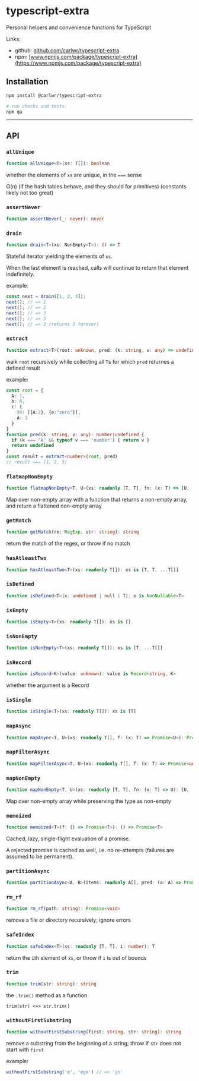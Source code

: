 # typescript-extra

Personal helpers and convenience functions for TypeScript

Links:
* github: [github.com/carlwr/typescript-extra](https://github.com/carlwr/typescript-extra)
* npm: [www.npmjs.com/package/typescript-extra](https://www.npmjs.com/package/typescript-extra)

## Installation

```bash
npm install @carlwr/typescript-extra

# run checks and tests:
npm qa
```

---

## API


### `allUnique`

```ts
function allUnique<T>(xs: T[]): boolean
```
whether the elements of `xs` are unique, in the `===` sense

O(n)
(if the hash tables behave, and they should for primitives)
(constants likely not too great)

### `assertNever`

```ts
function assertNever(_: never): never
```


### `drain`

```ts
function drain<T>(xs: NonEmpty<T>): () => T
```
Stateful iterator yielding the elements of `xs`.

When the last element is reached, calls will continue to return that element indefinitely.

example:

```ts
const next = drain([1, 2, 3]);
next(); // => 1
next(); // => 2
next(); // => 3
next(); // => 3
next(); // => 3 (returns 3 forever)
```

### `extract`

```ts
function extract<T>(root: unknown, pred: (k: string, v: any) => undefined | T): T[]
```
walk `root` recursively while collecting all `T`s for which `pred` returnes a defined result

example:

```ts
const root = {
  A: 1,
  b: 0,
  c: {
    99: [{A:2}, {e:"zero"}],
    A: 3
  }
}
function pred(k: string, v: any): number|undefined {
  if (k === 'A' && typeof v === 'number') { return v }
  return undefined
}
const result = extract<number>(root, pred)
// result === [1, 2, 3]
```

### `flatmapNonEmpty`

```ts
function flatmapNonEmpty<T, U>(xs: readonly [T, T], fn: (x: T) => [U, ...U[]]): [U, ...U[]]
```
Map over non-empty array with a function that returns a non-empty array, and return a flattened non-empty array

### `getMatch`

```ts
function getMatch(re: RegExp, str: string): string
```
return the match of the regex, or throw if no match

### `hasAtleastTwo`

```ts
function hasAtleastTwo<T>(xs: readonly T[]): xs is [T, T, ...T[]]
```


### `isDefined`

```ts
function isDefined<T>(x: undefined | null | T): x is NonNullable<T>
```


### `isEmpty`

```ts
function isEmpty<T>(xs: readonly T[]): xs is []
```


### `isNonEmpty`

```ts
function isNonEmpty<T>(xs: readonly T[]): xs is [T, ...T[]]
```


### `isRecord`

```ts
function isRecord<K>(value: unknown): value is Record<string, K>
```
whether the argument is a Record

### `isSingle`

```ts
function isSingle<T>(xs: readonly T[]): xs is [T]
```


### `mapAsync`

```ts
function mapAsync<T, U>(xs: readonly T[], f: (x: T) => Promise<U>): Promise<U[]>
```


### `mapFilterAsync`

```ts
function mapFilterAsync<T, U>(xs: readonly T[], f: (x: T) => Promise<undefined | null | U>): Promise<U[]>
```


### `mapNonEmpty`

```ts
function mapNonEmpty<T, U>(xs: readonly [T, T], fn: (x: T) => U): [U, ...U[]]
```
Map over non-empty array while preserving the type as non-empty

### `memoized`

```ts
function memoized<T>(f: () => Promise<T>): () => Promise<T>
```
Cached, lazy, single-flight evaluation of a promise.

A rejected promise is cached as well, i.e. no re-attempts (failures are assumed to be permanent).

### `partitionAsync`

```ts
function partitionAsync<A, B>(items: readonly A[], pred: (a: A) => Promise<B>): Promise<readonly [A[], A[]]>
```


### `rm_rf`

```ts
function rm_rf(path: string): Promise<void>
```
remove a file or directory recursively; ignore errors

### `safeIndex`

```ts
function safeIndex<T>(xs: readonly [T, T], i: number): T
```
return the `i`th element of `xs`, or throw if `i` is out of bounds

### `trim`

```ts
function trim(str: string): string
```
the `.trim()` method as a function

`trim(str) <=> str.trim()`

### `withoutFirstSubstring`

```ts
function withoutFirstSubstring(first: string, str: string): string
```
remove a substring from the beginning of a string; throw if `str` does not start with `first`

example:

```ts
withoutFirstSubstring('e', 'ego') // => 'go'
```